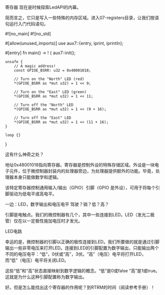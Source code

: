 寄存器
现在是时候探索LedAPI的内幕。

简而言之，它只是写入一些特殊的内存区域。进入07-registers目录，让我们按语句运行入门代码语句。


#![no_main]
#![no_std]

#[allow(unused_imports)]
use aux7::{entry, iprint, iprintln};

#[entry]
fn main() -> ! {
    aux7::init();

    unsafe {
        // A magic address!
        const GPIOE_BSRR: u32 = 0x48001018;

        // Turn on the "North" LED (red)
        *(GPIOE_BSRR as *mut u32) = 1 << 9;

        // Turn on the "East" LED (green)
        *(GPIOE_BSRR as *mut u32) = 1 << 11;

        // Turn off the "North" LED
        *(GPIOE_BSRR as *mut u32) = 1 << (9 + 16);

        // Turn off the "East" LED
        *(GPIOE_BSRR as *mut u32) = 1 << (11 + 16);
    }

    loop {}
}

这有什么神奇之处？

地址0x48001018指向寄存器。寄存器是控制外设的特殊存储区域。外设是一块电子元件，位于微控制器封装内的处理器旁边，为处理器提供额外的功能。毕竟，处理器本身只能做数学和逻辑。

该特定寄存器控制通用输入/输出（GPIO）引脚（GPIO 是外设），可用于将每个引脚驱动为低电平或高电平。

一边：LED，数字输出和电压电平
驾驶？销？低？高？

引脚是电触点。我们的微控制器有几个，其中一些连接到LED。LED（发光二极管）仅在以一定极性施加电压时才发光。

LED电路

幸运的是，微控制器的引脚以正确的极性连接到LED。我们所要做的就是通过引脚输出一些非零电压来打开LED。连接到LED的引脚配置为数字输出，只能输出两个不同的电压电平：“低”，0伏或“高”，3伏。“高”（电压）电平将打开LED，而“低”（电压）电平将关闭LED。

这些“低”和“高”状态直接映射到数字逻辑的概念。“低”是0或false “高”是1或true。这就是为什么这种引脚配置称为数字输出。

好。但是怎么能找出这个寄存器的作用呢？到RTRM的时间（阅读参考手册）！